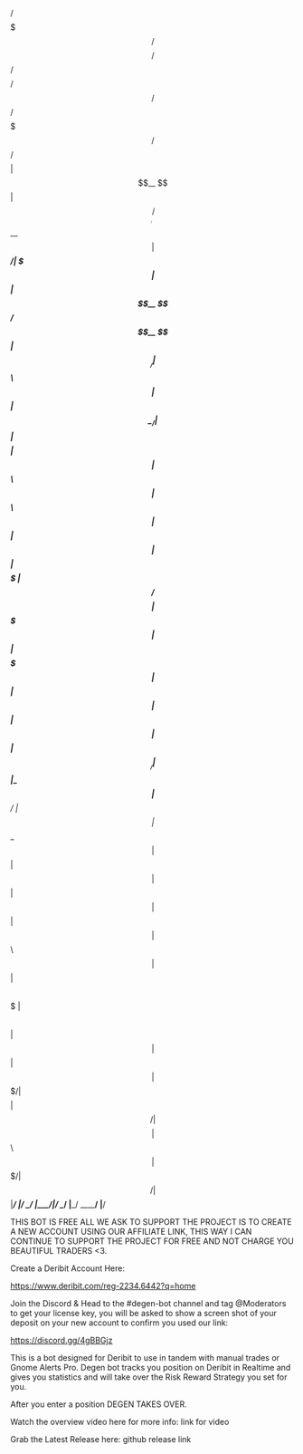  /$$$$$$$  /$$$$$$$$  /$$$$$$  /$$$$$$$$ /$$   /$$       /$$$$$$$   /$$$$$$  /$$$$$$$$
| $$__  $$| $$_____/ /$$__  $$| $$_____/| $$$ | $$      | $$__  $$ /$$__  $$|__  $$__/
| $$  \ $$| $$      | $$  \__/| $$      | $$$$| $$      | $$  \ $$| $$  \ $$   | $$
| $$  | $$| $$$$$   | $$ /$$$$| $$$$$   | $$ $$ $$      | $$$$$$$ | $$  | $$   | $$
| $$  | $$| $$__/   | $$|_  $$| $$__/   | $$  $$$$      | $$__  $$| $$  | $$   | $$
| $$  | $$| $$      | $$  \ $$| $$      | $$\  $$$      | $$  \ $$| $$  | $$   | $$
| $$$$$$$/| $$$$$$$$|  $$$$$$/| $$$$$$$$| $$ \  $$      | $$$$$$$/|  $$$$$$/   | $$
|_______/ |________/ \______/ |________/|__/  \__/      |_______/  \______/    |__/

THIS BOT IS FREE ALL WE ASK TO SUPPORT THE PROJECT IS TO CREATE A NEW ACCOUNT USING OUR
AFFILIATE LINK, THIS WAY I CAN CONTINUE TO SUPPORT THE PROJECT FOR FREE AND NOT CHARGE
YOU BEAUTIFUL TRADERS <3.

Create a Deribit Account Here:

https://www.deribit.com/reg-2234.6442?q=home

Join the Discord & Head to the #degen-bot channel and tag @Moderators to get your
license key, you will be asked to show a screen shot of your deposit on your new account
to confirm you used our link:

https://discord.gg/4gBBGjz


This is a bot designed for Deribit to use in tandem with manual trades or Gnome Alerts Pro.
Degen bot tracks you position on Deribit in Realtime and gives you statistics and will take
over the Risk Reward Strategy you set for you.

After you enter a position DEGEN TAKES OVER.


Watch the overview video here for more info:
link for video

Grab the Latest Release here:
github release link
